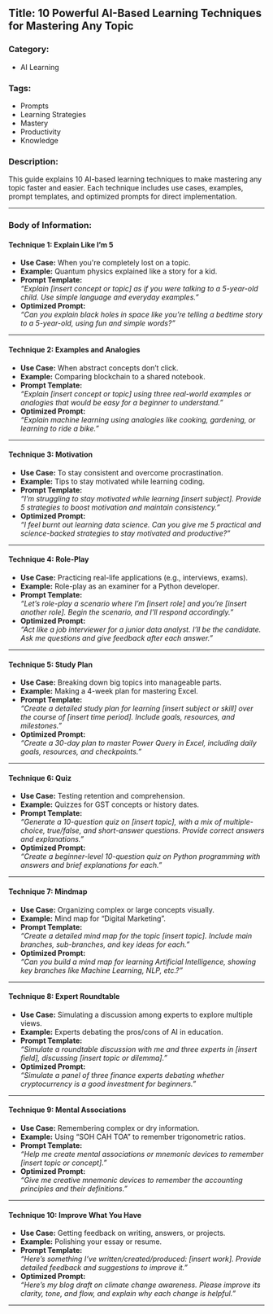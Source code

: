 ## Title: 10 Powerful AI-Based Learning Techniques for Mastering Any Topic

### Category:
- AI Learning

### Tags:
- Prompts
- Learning Strategies
- Mastery
- Productivity
- Knowledge

### Description:
This guide explains 10 AI-based learning techniques to make mastering any topic faster and easier. Each technique includes use cases, examples, prompt templates, and optimized prompts for direct implementation.

---

### Body of Information:

#### Technique 1: Explain Like I’m 5
- **Use Case:** When you're completely lost on a topic.
- **Example:** Quantum physics explained like a story for a kid.
- **Prompt Template:**  
  _“Explain [insert concept or topic] as if you were talking to a 5-year-old child. Use simple language and everyday examples.”_
- **Optimized Prompt:**  
  _“Can you explain black holes in space like you’re telling a bedtime story to a 5-year-old, using fun and simple words?”_

---

#### Technique 2: Examples and Analogies
- **Use Case:** When abstract concepts don’t click.
- **Example:** Comparing blockchain to a shared notebook.
- **Prompt Template:**  
  _“Explain [insert concept or topic] using three real-world examples or analogies that would be easy for a beginner to understand.”_
- **Optimized Prompt:**  
  _“Explain machine learning using analogies like cooking, gardening, or learning to ride a bike.”_

---

#### Technique 3: Motivation
- **Use Case:** To stay consistent and overcome procrastination.
- **Example:** Tips to stay motivated while learning coding.
- **Prompt Template:**  
  _“I’m struggling to stay motivated while learning [insert subject]. Provide 5 strategies to boost motivation and maintain consistency.”_
- **Optimized Prompt:**  
  _“I feel burnt out learning data science. Can you give me 5 practical and science-backed strategies to stay motivated and productive?”_

---

#### Technique 4: Role-Play
- **Use Case:** Practicing real-life applications (e.g., interviews, exams).
- **Example:** Role-play as an examiner for a Python developer.
- **Prompt Template:**  
  _“Let’s role-play a scenario where I’m [insert role] and you’re [insert another role]. Begin the scenario, and I’ll respond accordingly.”_
- **Optimized Prompt:**  
  _“Act like a job interviewer for a junior data analyst. I’ll be the candidate. Ask me questions and give feedback after each answer.”_

---

#### Technique 5: Study Plan
- **Use Case:** Breaking down big topics into manageable parts.
- **Example:** Making a 4-week plan for mastering Excel.
- **Prompt Template:**  
  _“Create a detailed study plan for learning [insert subject or skill] over the course of [insert time period]. Include goals, resources, and milestones.”_
- **Optimized Prompt:**  
  _“Create a 30-day plan to master Power Query in Excel, including daily goals, resources, and checkpoints.”_

---

#### Technique 6: Quiz
- **Use Case:** Testing retention and comprehension.
- **Example:** Quizzes for GST concepts or history dates.
- **Prompt Template:**  
  _“Generate a 10-question quiz on [insert topic], with a mix of multiple-choice, true/false, and short-answer questions. Provide correct answers and explanations.”_
- **Optimized Prompt:**  
  _“Create a beginner-level 10-question quiz on Python programming with answers and brief explanations for each.”_

---

#### Technique 7: Mindmap
- **Use Case:** Organizing complex or large concepts visually.
- **Example:** Mind map for “Digital Marketing”.
- **Prompt Template:**  
  _“Create a detailed mind map for the topic [insert topic]. Include main branches, sub-branches, and key ideas for each.”_
- **Optimized Prompt:**  
  _“Can you build a mind map for learning Artificial Intelligence, showing key branches like Machine Learning, NLP, etc.?”_

---

#### Technique 8: Expert Roundtable
- **Use Case:** Simulating a discussion among experts to explore multiple views.
- **Example:** Experts debating the pros/cons of AI in education.
- **Prompt Template:**  
  _“Simulate a roundtable discussion with me and three experts in [insert field], discussing [insert topic or dilemma].”_
- **Optimized Prompt:**  
  _“Simulate a panel of three finance experts debating whether cryptocurrency is a good investment for beginners.”_

---

#### Technique 9: Mental Associations
- **Use Case:** Remembering complex or dry information.
- **Example:** Using “SOH CAH TOA” to remember trigonometric ratios.
- **Prompt Template:**  
  _“Help me create mental associations or mnemonic devices to remember [insert topic or concept].”_
- **Optimized Prompt:**  
  _“Give me creative mnemonic devices to remember the accounting principles and their definitions.”_

---

#### Technique 10: Improve What You Have
- **Use Case:** Getting feedback on writing, answers, or projects.
- **Example:** Polishing your essay or resume.
- **Prompt Template:**  
  _“Here’s something I’ve written/created/produced: [insert work]. Provide detailed feedback and suggestions to improve it.”_
- **Optimized Prompt:**  
  _“Here’s my blog draft on climate change awareness. Please improve its clarity, tone, and flow, and explain why each change is helpful.”_

---
